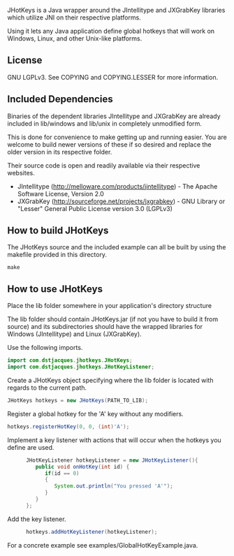 JHotKeys is a Java wrapper around the JIntellitype and JXGrabKey libraries which utilize JNI on their respective platforms.

Using it lets any Java application define global hotkeys that will work on Windows, Linux, and other Unix-like platforms.

License
-------
GNU LGPLv3. See COPYING and COPYING.LESSER for more information.

Included Dependencies
------------
Binaries of the dependent libraries JIntellitype and JXGrabKey are already included in lib/windows and lib/unix in completely unmodified form.

This is done for convenience to make getting up and running easier. You are welcome to build newer versions of these if so desired and replace the older version in its respective folder.

Their source code is open and readily available via their respective websites.

- JIntellitype (http://melloware.com/products/jintellitype) - The Apache Software License, Version 2.0
- JXGrabKey (http://sourceforge.net/projects/jxgrabkey) - GNU Library or "Lesser" General Public License version 3.0 (LGPLv3)

How to build JHotKeys
---------------------
The JHotKeys source and the included example can all be built by using the makefile provided in this directory.

`make`

How to use JHotKeys
-------------------
Place the lib folder somewhere in your application's directory structure

The lib folder should contain JHotKeys.jar (if not you have to build it from source) and its subdirectories should have the wrapped libraries for Windows (JIntellitype) and Linux (JXGrabKey).

Use the following imports.

``` java
import com.dstjacques.jhotkeys.JHotKeys;
import com.dstjacques.jhotkeys.JHotKeyListener;
```

Create a JHotKeys object specifying where the lib folder is located with regards to the current path.

``` java
JHotKeys hotkeys = new JHotKeys(PATH_TO_LIB);
```

Register a global hotkey for the 'A' key without any modifiers.

``` java
hotkeys.registerHotKey(0, 0, (int)'A');
```

Implement a key listener with actions that will occur when the hotkeys you define are used.

``` java
      JHotKeyListener hotkeyListener = new JHotKeyListener(){
         public void onHotKey(int id) {
            if(id == 0)
            {
               System.out.println("You pressed 'A'");
            }
         }
      };
```

Add the key listener.

``` java
      hotkeys.addHotKeyListener(hotkeyListener);
```

For a concrete example see examples/GlobalHotKeyExample.java.



